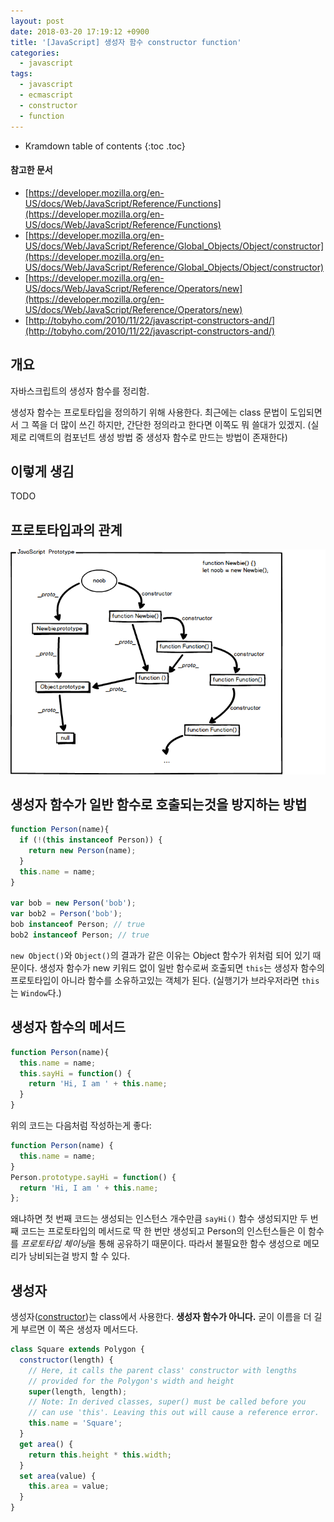 ```yaml
---
layout: post
date: 2018-03-20 17:19:12 +0900
title: '[JavaScript] 생성자 함수 constructor function'
categories:
  - javascript
tags:
  - javascript
  - ecmascript
  - constructor
  - function
---
```


* Kramdown table of contents
{:toc .toc}

#### 참고한 문서

- [https://developer.mozilla.org/en-US/docs/Web/JavaScript/Reference/Functions](https://developer.mozilla.org/en-US/docs/Web/JavaScript/Reference/Functions)
- [https://developer.mozilla.org/en-US/docs/Web/JavaScript/Reference/Global_Objects/Object/constructor](https://developer.mozilla.org/en-US/docs/Web/JavaScript/Reference/Global_Objects/Object/constructor)
- [https://developer.mozilla.org/en-US/docs/Web/JavaScript/Reference/Operators/new](https://developer.mozilla.org/en-US/docs/Web/JavaScript/Reference/Operators/new)
- [http://tobyho.com/2010/11/22/javascript-constructors-and/](http://tobyho.com/2010/11/22/javascript-constructors-and/)


## 개요

자바스크립트의 생성자 함수를 정리함.

생성자 함수는 프로토타입을 정의하기 위해 사용한다. 최근에는 class 문법이 도입되면서 그 쪽을 더 많이 쓰긴 하지만, 간단한 정의라고 한다면 이쪽도 뭐 쓸대가 있겠지. (실제로 리액트의 컴포넌트 생성 방법 중 생성자 함수로 만드는 방법이 존재한다)


## 이렇게 생김

TODO


## 프로토타입과의 관계

![](/images/javascript-prototype.png)


## 생성자 함수가 일반 함수로 호출되는것을 방지하는 방법

```js
function Person(name){
  if (!(this instanceof Person)) {
    return new Person(name);
  }
  this.name = name;
}

var bob = new Person('bob');
var bob2 = Person('bob');
bob instanceof Person; // true
bob2 instanceof Person; // true
```

`new Object()`와 `Object()`의 결과가 같은 이유는 Object 함수가 위처럼 되어 있기 때문이다. 생성자 함수가 new 키워드 없이 일반 함수로써 호출되면 `this`는 생성자 함수의 프로토타입이 아니라 함수를 소유하고있는 객체가 된다. (실행기가 브라우저라면 `this`는 `Window`다.)


## 생성자 함수의 메서드

```js
function Person(name){
  this.name = name;
  this.sayHi = function() {
    return 'Hi, I am ' + this.name;
  }
}
```

위의 코드는 다음처럼 작성하는게 좋다:

```js
function Person(name) {
  this.name = name;
}
Person.prototype.sayHi = function() {
  return 'Hi, I am ' + this.name;
};
```

왜냐하면 첫 번째 코드는 생성되는 인스턴스 개수만큼 `sayHi()` 함수 생성되지만 두 번째 코드는 프로토타입의 메서드로 딱 한 번만 생성되고 Person의 인스턴스들은 이 함수를 *프로토타입 체이닝*을 통해 공유하기 때문이다. 따라서 불필요한 함수 생성으로 메모리가 낭비되는걸 방지 할 수 있다.


## 생성자

생성자([constructor](https://developer.mozilla.org/en-US/docs/Web/JavaScript/Reference/Classes/constructor))는 class에서 사용한다. **생성자 함수가 아니다.** 굳이 이름을 더 길게 부르면 이 쪽은 생성자 메서드다.

```js
class Square extends Polygon {
  constructor(length) {
    // Here, it calls the parent class' constructor with lengths
    // provided for the Polygon's width and height
    super(length, length);
    // Note: In derived classes, super() must be called before you
    // can use 'this'. Leaving this out will cause a reference error.
    this.name = 'Square';
  }
  get area() {
    return this.height * this.width;
  }
  set area(value) {
    this.area = value;
  }
}
```
